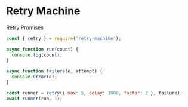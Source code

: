 # Retry Machine

Retry Promises

```javascript
const { retry } = require('retry-machine');

async function run(count) {
  console.log(count);
}

async function failure(e, attempt) {
  console.error(e);
}

const runner = retry({ max: 5, delay: 1000, factor: 2 }, failure);
await runner(run, 1);
```
